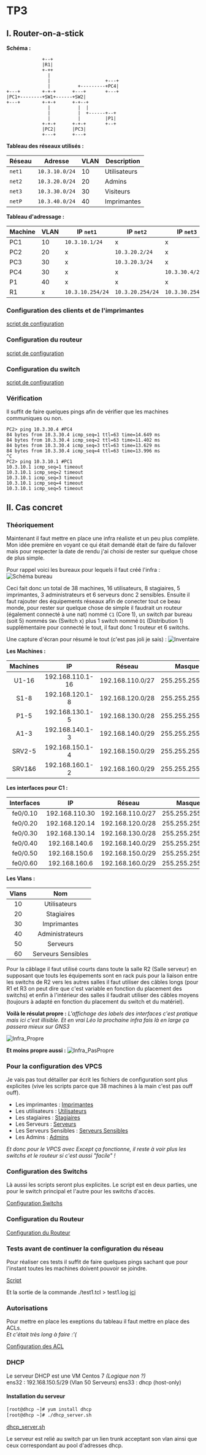 # TP3

## I. Router-on-a-stick

**Schéma :**

``` ascii
             +--+
             |R1|
             +-++
               |
               |                    +---+
               |          +---------+PC4|
+---+        +-+-+      +---+       +---+
|PC1+--------+SW1+------+SW2|
+---+        +-+-+      +-+--+
               |          |  |
               |          |  +------+--+
               |          |         |P1|
             +-+-+      +-+-+       +--+
             |PC2|      |PC3|
             +---+      +---+
```

**Tableau des réseaux utilisés :**

Réseau | Adresse | VLAN | Description
--- | --- | --- | ---
`net1` | `10.3.10.0/24` | 10 | Utilisateurs
`net2` | `10.3.20.0/24` | 20 | Admins
`net3` | `10.3.30.0/24` | 30 | Visiteurs
`netP` | `10.3.40.0/24` | 40 | Imprimantes

**Tableau d'adressage :**

Machine | VLAN | IP `net1` | IP `net2` | IP `net3` |  IP `netP`
--- | --- | --- | --- | --- | ---
PC1 | 10 | `10.3.10.1/24` | x | x | x
PC2 | 20 | x | `10.3.20.2/24` | x | x | x
PC3 | 30 | x | `10.3.20.3/24` | x | x | x
PC4 | 30 | x | x |  `10.3.30.4/24` | x | x
P1 | 40 | x | x | x | `10.3.40.1/24`
R1 | x |  `10.3.10.254/24` | `10.3.20.254/24` | `10.3.30.254/24` | `10.3.40.254/24`

### Configuration des clients et de l'imprimantes

[script de configuration](./I/VPCS.tcl)

### Configuration du routeur

[script de configuration](./I/Router.tcl)

### Configuration du switch

[script de configuration](./I/Switch.tcl)

### Vérification

Il suffit de faire quelques pings afin de vérifier que les machines communiques ou non.

```cisco
PC2> ping 10.3.30.4 #PC4
84 bytes from 10.3.30.4 icmp_seq=1 ttl=63 time=14.649 ms
84 bytes from 10.3.30.4 icmp_seq=2 ttl=63 time=11.402 ms
84 bytes from 10.3.30.4 icmp_seq=3 ttl=63 time=13.629 ms
84 bytes from 10.3.30.4 icmp_seq=4 ttl=63 time=13.996 ms
^C
PC2> ping 10.3.10.1 #PC1
10.3.10.1 icmp_seq=1 timeout
10.3.10.1 icmp_seq=2 timeout
10.3.10.1 icmp_seq=3 timeout
10.3.10.1 icmp_seq=4 timeout
10.3.10.1 icmp_seq=5 timeout
```

## II. Cas concret

### Théoriquement

Maintenant il faut mettre en place une infra réaliste et un peu plus complète.\
Mon idée première en voyant ce qui était demandé était de faire du failover mais pour respecter la date de rendu j'ai choisi de rester sur quelque chose de plus simple.

Pour rappel voici les bureaux pour lequels il faut créé l'infra :
![Schéma bureau](img/schema.png)

Ceci fait donc un total de 38 machines, 16 utilisateurs, 8 stagiaires, 5 imprimantes, 3 administrateurs et 6 serveurs donc 2 sensibles. Ensuite il faut rajouter des équipements réseaux afin de conecter tout ce beau monde, pour rester sur quelque chose de simple il faudrait un routeur (également connecté à une nat) nommé `C1` (Core 1), un switch par bureau (soit 5) nommés `SWx` (Switch x) plus 1 switch nommé `D1` (Distribution 1) supplémentaire pour connecté le tout, il faut donc 1 routeur et 6 switchs.

Une capture d'écran pour résumé le tout (c'est pas joli je sais) :
![Inventaire](img/inventaire.png)

**Les Machines :**

| Machines | IP               | Réseau           | Masque          | Vlan |
|:--------:|:----------------:|:----------------:|:---------------:|:----:|
| U1-16    | 192.168.110.1-16 | 192.168.110.0/27 | 255.255.255.224 | 10   |
| S1-8     | 192.168.120.1-8  | 192.168.120.0/28 | 255.255.255.240 | 20   |
| P1-5     | 192.168.130.1-5  | 192.168.130.0/28 | 255.255.255.240 | 30   |
| A1-3     | 192.168.140.1-3  | 192.168.140.0/29 | 255.255.255.248 | 40   |
| SRV2-5   | 192.168.150.1-4  | 192.168.150.0/29 | 255.255.255.248 | 50   |
| SRV1&6   | 192.168.160.1-2  | 192.168.160.0/29 | 255.255.255.248 | 60   |

**Les interfaces pour C1 :**

| Interfaces | IP               | Réseau           | Masque          | Vlan |
|:----------:|:----------------:|:----------------:|:---------------:|:----:|
|  fe0/0.10  | 192.168.110.30   | 192.168.110.0/27 | 255.255.255.224 | 10   |
|  fe0/0.20  | 192.168.120.14   | 192.168.120.0/28 | 255.255.255.240 | 20   |
|  fe0/0.30  | 192.168.130.14   | 192.168.130.0/28 | 255.255.255.240 | 30   |
|  fe0/0.40  | 192.168.140.6    | 192.168.140.0/29 | 255.255.255.248 | 40   |
|  fe0/0.50  | 192.168.150.6    | 192.168.150.0/29 | 255.255.255.248 | 50   |
|  fe0/0.60  | 192.168.160.6    | 192.168.160.0/29 | 255.255.255.248 | 60   |

**Les Vlans :**

| Vlans | Nom                |
|:-----:|:------------------:|
| 10    | Utilisateurs       |
| 20    | Stagiaires         |
| 30    | Imprimantes        |
| 40    | Administrateurs    |
| 50    | Serveurs           |
| 60    | Serveurs Sensibles |

Pour la câblage il faut utilisé courts dans toute la salle R2 (Salle serveur) en supposant que touts les équipements sont en rack puis pour la liaison entre les switchs de R2 vers les autres salles il faut utiliser des câbles longs (pour R1 et R3 on peut dire que c'est variable en fonction du placement des switchs) et enfin à l'intérieur des salles il faudrait utiliser des câbles moyens (toujours à adapté en fonction du placement du switch et du matériel).

**Voilà le résulat propre :**
*L'affichage des labels des interfaces c'est pratique mais ici c'est illisible.*
*Et en vrai Léo la prochaine infra fais là en large ça passera mieux sur GNS3*

![Infra_Propre](img/infra_propre.png)

**Et moins propre aussi :**
![Infra_PasPropre](img/infra_paspropre.png)

### Pour la configuration des VPCS

Je vais pas tout détailler par écrit les fichiers de configuration sont plus explicites (vive les scripts parce que 38 machines à la main c'est pas ouff ouff).

- Les imprimantes :
[Imprimantes](II/Printer.tcl)
- Les utilisateurs :
[Utilisateurs](II/Users.tcl)
- Les stagiaires :
[Stagiaires](II/Stagiaires.tcl)
- Les Serveurs :
[Serveurs](II/Servers.tcl)
- Les Serveurs Sensibles :
[Serveurs Sensibles](II/Servers_Sensibles.tcl)
- Les Admins :
[Admins](II/Admins.tcl)

*Et donc pour le VPCS avec Except ça fonctionne, il reste à voir plus les switchs et le routeur si c'est aussi "facile" !*

### Configuration des Switchs

Là aussi les scripts seront plus explicites. Le script est en deux parties, une pour le switch principal et l'autre pour les switchs d'accès.

[Configuration Switchs](II/Init_Switch.tcl)

### Configuration du Routeur

[Configuration du Routeur](II/Router.tcl)

### Tests avant de continuer la configuration du réseau

Pour réaliser ces tests il suffit de faire quelques pings sachant que pour l'instant toutes les machines doivent pouvoir se joindre.

[Script](II/test1.tcl)

Et la sortie de la commande ./test1.tcl > test1.log [ici](II/test1.log)

### Autorisations

Pour mettre en place les exeptions du tableau il faut mettre en place des ACLs.\
*Et c'était très long à faire :'(*

[Configuration des ACL](II/acl.tcl)

### DHCP

Le serveur DHCP est une VM Centos 7 *(Logique non ?)*\
ens32 : 192.168.150.5/29 (Vlan 50 Serveurs)
ens33 : dhcp (host-only)

#### Installation du serveur

```bash
[root@dhcp ~]# yum install dhcp
[root@dhcp ~]# ./dhcp_server.sh
```

[dhcp_server.sh](II/dhcp_server.sh)

Le serveur est relié au switch par un lien trunk acceptant son vlan ainsi que ceux correspondant au pool d'adresses dhcp.
